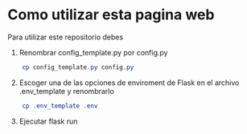 Como utilizar esta pagina web 
===

Para utilizar este repositorio debes

1. Renombrar config_template.py por config.py

``` powershell
    cp config_template.py config.py
```

2. Escoger una de las opciones de enviroment de Flask en el archivo .env_template y renombrarlo

```powershell
    cp .env_template .env
```
3. Ejecutar flask run

